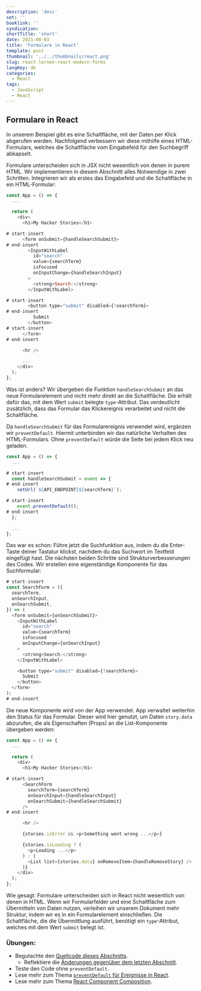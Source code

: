 ```yaml
---
description: 'desc'
set: ''
booklink: ''
syndication:
shortTitle: 'short'
date: 2021-08-03
title: 'Formulare in React'
template: post
thumbnail: '../../thumbnails/react.png'
slug: react-lernen-react-modern-forms
langKey: de
categories:
  - React
tags:
  - JavaScript
  - React
---
```


## Formulare in React

In unserem Beispiel gibt es eine Schaltfläche, mit der Daten per Klick abgerufen werden. Nachfolgend verbessern wir diese mithilfe eines HTML-Formulars, welches die Schaltfläche vom Eingabefeld für den Suchbegriff abkapselt.

Formulare unterscheiden sich in JSX nicht wesentlich von denen in purem HTML. Wir implementieren in diesem Abschnitt alles Notwendige in zwei Schritten. Integrieren wir als erstes das Eingabefeld und die Schaltfläche in ein HTML-Formular:

```js
const App = () => {
  ...

  return (
    <div>
      <h1>My Hacker Stories</h1>

# start-insert
      <form onSubmit={handleSearchSubmit}>
# end-insert
        <InputWithLabel
          id="search"
          value={searchTerm}
          isFocused
          onInputChange={handleSearchInput}
        >
          <strong>Search:</strong>
        </InputWithLabel>

# start-insert
        <button type="submit" disabled={!searchTerm}>
# end-insert
          Submit
        </button>
# start-insert
      </form>
# end-insert

      <hr />

      ...
    </div>
  );
};
```

Was ist anders? Wir übergeben die Funktion `handleSearchSubmit` an das neue Formularelement und nicht mehr direkt an die Schaltfläche. Die erhält dafür das, mit dem Wert `submit` belegte `type`-Attribut. Das verdeutlicht zusätzlich, dass das Formular das Klickereignis verarbeitet und nicht die Schaltfläche.

Da `handleSearchSubmit` für das Formularereignis verwendet wird, ergänzen wir `preventDefault`. Hiermit unterbinden wir das natürliche Verhalten des HTML-Formulars. Ohne `preventDefault` würde die Seite bei jedem Klick neu geladen.

```js
const App = () => {
  ...

# start-insert
  const handleSearchSubmit = event => {
# end-insert
    setUrl(`${API_ENDPOINT}${searchTerm}`);

# start-insert
    event.preventDefault();
# end-insert
  };

  ...
};
```

Das war es schon: Führe jetzt die Suchfunktion aus, indem du die Enter-Taste deiner Tastatur klickst, nachdem du das Suchwort im Textfeld eingefügt hast. Die nächsten beiden Schritte sind Strukturverbesserungen des Codes. Wir erstellen eine eigenständige Komponente für das Suchformular:

```js
# start-insert
const SearchForm = ({
  searchTerm,
  onSearchInput,
  onSearchSubmit,
}) => (
  <form onSubmit={onSearchSubmit}>
    <InputWithLabel
      id="search"
      value={searchTerm}
      isFocused
      onInputChange={onSearchInput}
    >
      <strong>Search:</strong>
    </InputWithLabel>

    <button type="submit" disabled={!searchTerm}>
      Submit
    </button>
  </form>
);
# end-insert
```

Die neue Komponente wird von der App verwendet. App verwaltet weiterhin den Status für das Formular. Dieser wird hier genutzt, um Daten `story.data` abzurufen, die als Eigenschaften (Props) an die List-Komponente übergeben werden:

```js
const App = () => {
  ...

  return (
    <div>
      <h1>My Hacker Stories</h1>

# start-insert
      <SearchForm
        searchTerm={searchTerm}
        onSearchInput={handleSearchInput}
        onSearchSubmit={handleSearchSubmit}
      />
# end-insert

      <hr />

      {stories.isError && <p>Something went wrong ...</p>}

      {stories.isLoading ? (
        <p>Loading ...</p>
      ) : (
        <List list={stories.data} onRemoveItem={handleRemoveStory} />
      )}
    </div>
  );
};
```

Wie gesagt: Formulare unterscheiden sich in React nicht wesentlich von denen in HTML. Wenn wir Formularfelder und eine Schaltfläche zum Übermitteln von Daten nutzen, verleihen wir unserem Dokument mehr Struktur, indem wir es in ein Formularelement einschließen. Die Schaltfläche, die die Übermittlung ausführt, benötigt ein `type`-Attribut, welches mit dem Wert `submit` belegt ist.

### Übungen:

* Begutachte den [Quellcode dieses Abschnitts](https://codesandbox.io/s/github/the-road-to-learn-react/hacker-stories/tree/hs/Forms-in-React).
  * Reflektiere die [Änderungen gegenüber dem letzten Abschnitt](https://github.com/the-road-to-learn-react/hacker-stories/compare/hs/Async-Await-in-React...hs/Forms-in-React?expand=1).
* Teste den Code ohne `preventDefault`.
* Lese mehr zum Thema [`preventDefault` für Ereignisse in React](https://www.robinwieruch.de/react-preventdefault).
* Lese mehr zum Thema [React Component Composition](https://www.robinwieruch.de/react-component-composition).
<img src="https://vg02.met.vgwort.de/na/c23fe2dd40e0406b8ada9dcc345086d5" width="1" height="1" alt="">
